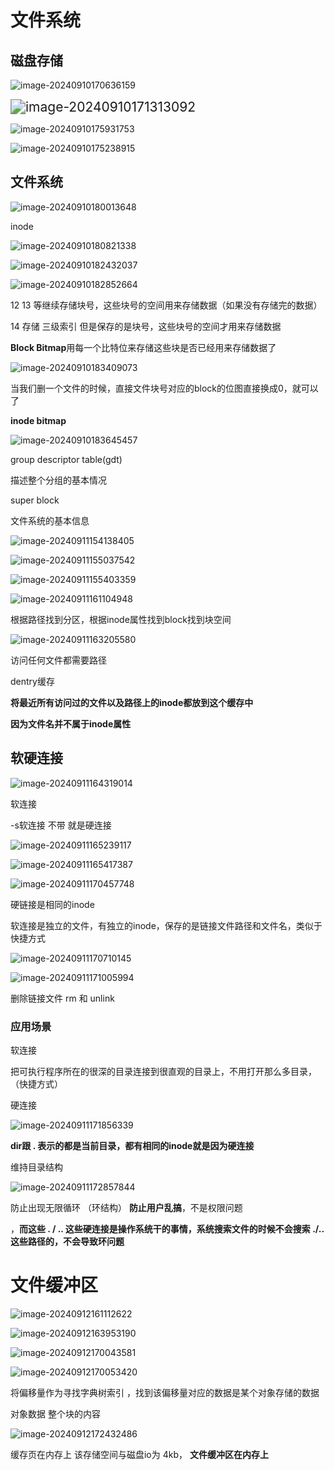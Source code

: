 # 文件系统

## 磁盘存储

![image-20240910170636159](D:\code\study\notes_stu\c++_note\picture\image-20240910170636159.png)

<img src="D:\code\study\notes_stu\c++_note\picture\image-20240910171313092.png" alt="image-20240910171313092" style="zoom:150%;" />

![image-20240910175931753](D:\code\study\notes_stu\c++_note\picture\image-20240910175931753.png)



![image-20240910175238915](D:\code\study\notes_stu\c++_note\picture\image-20240910175238915.png)

## 文件系统

![image-20240910180013648](D:\code\study\notes_stu\c++_note\picture\image-20240910180013648.png)

inode

![image-20240910180821338](D:\code\study\notes_stu\c++_note\picture\image-20240910180821338.png)

![image-20240910182432037](D:\code\study\notes_stu\c++_note\picture\image-20240910182432037.png)

![image-20240910182852664](D:\code\study\notes_stu\c++_note\picture\image-20240910182852664.png)

12 13 等继续存储块号，这些块号的空间用来存储数据（如果没有存储完的数据）

14 存储 三级索引  但是保存的是块号，这些块号的空间才用来存储数据

**Block Bitmap**用每一个比特位来存储这些块是否已经用来存储数据了

<img src="D:\code\study\notes_stu\c++_note\picture\image-20240910183409073.png" alt="image-20240910183409073" style="zoom:100%;" />

当我们删一个文件的时候，直接文件块号对应的block的位图直接换成0，就可以了

**inode bitmap** 

![image-20240910183645457](D:\code\study\notes_stu\c++_note\picture\image-20240910183645457.png)

 

group descriptor table(gdt)

描述整个分组的基本情况

super block

文件系统的基本信息

![image-20240911154138405](D:\code\study\notes_stu\c++_note\picture\image-20240911154138405.png)

![image-20240911155037542](D:\code\study\notes_stu\c++_note\picture\image-20240911155037542.png)

![image-20240911155403359](D:\code\study\notes_stu\c++_note\picture\image-20240911155403359.png)

![image-20240911161104948](D:\code\study\notes_stu\c++_note\picture\image-20240911161104948.png)

根据路径找到分区，根据inode属性找到block找到块空间

![image-20240911163205580](D:\code\study\notes_stu\c++_note\picture\image-20240911163205580.png)

访问任何文件都需要路径

dentry缓存

**将最近所有访问过的文件以及路径上的inode都放到这个缓存中**

**因为文件名并不属于inode属性**

## 软硬连接

![image-20240911164319014](D:\code\study\notes_stu\c++_note\picture\image-20240911164319014.png)

软连接

-s软连接 不带 就是硬连接

![image-20240911165239117](D:\code\study\notes_stu\c++_note\picture\image-20240911165239117.png)

![image-20240911165417387](D:\code\study\notes_stu\c++_note\picture\image-20240911165417387.png)

![image-20240911170457748](D:\code\study\notes_stu\c++_note\picture\image-20240911170457748.png)

硬链接是相同的inode

软连接是独立的文件，有独立的inode，保存的是链接文件路径和文件名，类似于快捷方式

![image-20240911170710145](D:\code\study\notes_stu\c++_note\picture\image-20240911170710145.png)

![image-20240911171005994](D:\code\study\notes_stu\c++_note\picture\image-20240911171005994.png)

删除链接文件  rm 和  unlink

### 应用场景

软连接

把可执行程序所在的很深的目录连接到很直观的目录上，不用打开那么多目录，（快捷方式）

硬连接

![image-20240911171856339](D:\code\study\notes_stu\c++_note\picture\image-20240911171856339.png)

**dir跟 . 表示的都是当前目录，都有相同的inode就是因为硬连接**

维持目录结构

![image-20240911172857844](D:\code\study\notes_stu\c++_note\picture\image-20240911172857844.png)

防止出现无限循环 （环结构） **防止用户乱搞**，不是权限问题

，**而这些 .  /  ..  这些硬连接是操作系统干的事情，系统搜索文件的时候不会搜索 ./..这些路径的，不会导致环问题**

# 文件缓冲区

![image-20240912161112622](D:\code\study\notes_stu\c++_note\picture\image-20240912161112622.png)

![image-20240912163953190](D:\code\study\notes_stu\c++_note\picture\image-20240912163953190.png)

![image-20240912170043581](D:\code\study\notes_stu\c++_note\picture\image-20240912170043581.png)

![image-20240912170053420](D:\code\study\notes_stu\c++_note\picture\image-20240912170053420.png)

将偏移量作为寻找字典树索引 ，找到该偏移量对应的数据是某个对象存储的数据

对象数据  整个块的内容

![image-20240912172432486](D:\code\study\notes_stu\c++_note\picture\image-20240912172432486.png)

缓存页在内存上 该存储空间与磁盘io为 4kb，  **文件缓冲区在内存上**